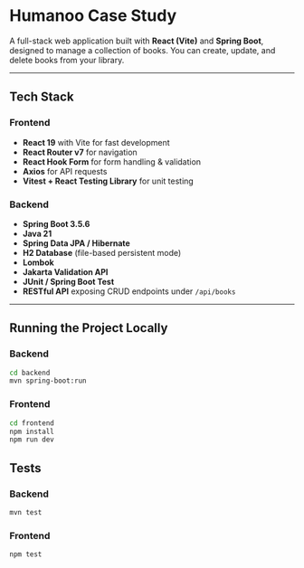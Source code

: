 # Humanoo Case Study

A full-stack web application built with **React (Vite)** and **Spring Boot**, designed to manage a collection of books. You can create, update, and delete books from your library.

---

## Tech Stack

### Frontend
- **React 19** with Vite for fast development
- **React Router v7** for navigation
- **React Hook Form** for form handling & validation
- **Axios** for API requests
- **Vitest + React Testing Library** for unit testing

### Backend
- **Spring Boot 3.5.6**
- **Java 21**
- **Spring Data JPA / Hibernate**
- **H2 Database** (file-based persistent mode)
- **Lombok**
- **Jakarta Validation API**
- **JUnit / Spring Boot Test**
- **RESTful API** exposing CRUD endpoints under `/api/books`

---

## Running the Project Locally

### Backend

```bash
cd backend
mvn spring-boot:run
```

### Frontend

```bash
cd frontend
npm install
npm run dev
```

## Tests

### Backend

```bash
mvn test
```

### Frontend

```bash
npm test
```
